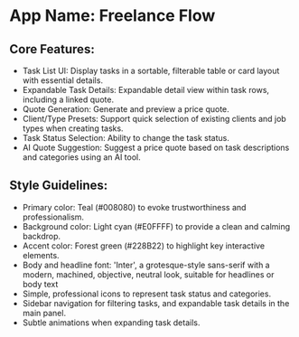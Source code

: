 # **App Name**: Freelance Flow

## Core Features:

- Task List UI: Display tasks in a sortable, filterable table or card layout with essential details.
- Expandable Task Details: Expandable detail view within task rows, including a linked quote.
- Quote Generation: Generate and preview a price quote.
- Client/Type Presets: Support quick selection of existing clients and job types when creating tasks.
- Task Status Selection: Ability to change the task status.
- AI Quote Suggestion: Suggest a price quote based on task descriptions and categories using an AI tool.

## Style Guidelines:

- Primary color: Teal (#008080) to evoke trustworthiness and professionalism.
- Background color: Light cyan (#E0FFFF) to provide a clean and calming backdrop.
- Accent color: Forest green (#228B22) to highlight key interactive elements.
- Body and headline font: 'Inter', a grotesque-style sans-serif with a modern, machined, objective, neutral look, suitable for headlines or body text
- Simple, professional icons to represent task status and categories.
- Sidebar navigation for filtering tasks, and expandable task details in the main panel.
- Subtle animations when expanding task details.